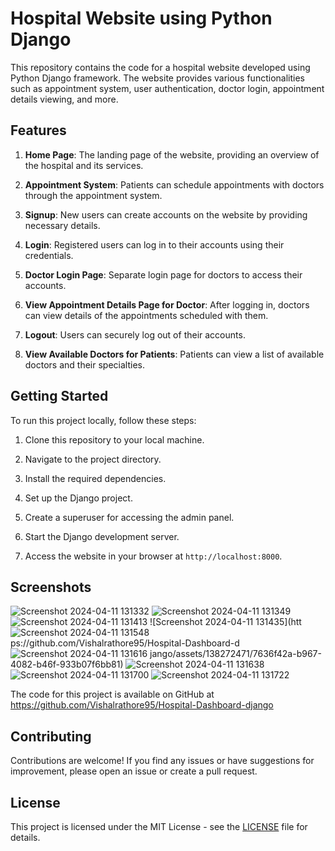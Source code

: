 # Hospital Website using Python Django

This repository contains the code for a hospital website developed using Python Django framework. The website provides various functionalities such as appointment system, user authentication, doctor login, appointment details viewing, and more.

## Features

1. **Home Page**: The landing page of the website, providing an overview of the hospital and its services.

2. **Appointment System**: Patients can schedule appointments with doctors through the appointment system.

3. **Signup**: New users can create accounts on the website by providing necessary details.

4. **Login**: Registered users can log in to their accounts using their credentials.

5. **Doctor Login Page**: Separate login page for doctors to access their accounts.

6. **View Appointment Details Page for Doctor**: After logging in, doctors can view details of the appointments scheduled with them.

7. **Logout**: Users can securely log out of their accounts.

8. **View Available Doctors for Patients**: Patients can view a list of available doctors and their specialties.

## Getting Started

To run this project locally, follow these steps:

1. Clone this repository to your local machine.

  
2. Navigate to the project directory.
  
3. Install the required dependencies.
4. Set up the Django project.
   
5. Create a superuser for accessing the admin panel.

6. Start the Django development server.


7. Access the website in your browser at `http://localhost:8000`.

## Screenshots

![Screenshot 2024-04-11 131332](https://github.com/Vishalrathore95/Hospital-Dashboard-django/assets/138272471/c9f5b0f2-a8c9-44d0-8cea-4cfaca574400)
![Screenshot 2024-04-11 131349](https://github.com/Vishalrathore95/Hospital-Dashboard-django/assets/138272471/ad77bda0-b644-4e1f-a190-f6f1a9ddcbfe)
![Screenshot 2024-04-11 131413](https://github.com/Vishalrathore95/Hospital-Dashboard-django/assets/138272471/fc70bd65-7fdc-45dd-99d1-a09ea03aaafa)
![Screenshot 2024-04-11 131435](htt![Screenshot 2024-04-11 131548](https://github.com/Vishalrathore95/Hospital-Dashboard-django/assets/138272471/04b3ccdd-0fe5-413a-91ad-0aa505a6ab70)
ps://github.com/Vishalrathore95/Hospital-Dashboard-d![Screenshot 2024-04-11 131616](https://github.com/Vishalrathore95/Hospital-Dashboard-django/assets/138272471/640718a6-3122-4fc4-8aaa-964a750f8908)
jango/assets/138272471/7636f42a-b967-4082-b46f-933b07f6bb81)
![Screenshot 2024-04-11 131638](https://github.com/Vishalrathore95/Hospital-Dashboard-django/assets/138272471/3a389130-ff63-4ff7-9647-70082f62c21a)
![Screenshot 2024-04-11 131700](https://github.com/Vishalrathore95/Hospital-Dashboard-django/assets/138272471/877acbe7-3f41-4489-bd98-5ec304f560e6)
![Screenshot 2024-04-11 131722](https://github.com/Vishalrathore95/Hospital-Dashboard-django/assets/138272471/3a4ac41e-b92b-4c3d-8f08-fe3aa52d6ccc)

The code for this project is available on GitHub at https://github.com/Vishalrathore95/Hospital-Dashboard-django
## Contributing

Contributions are welcome! If you find any issues or have suggestions for improvement, please open an issue or create a pull request.

## License

This project is licensed under the MIT License - see the [LICENSE](LICENSE) file for details.



